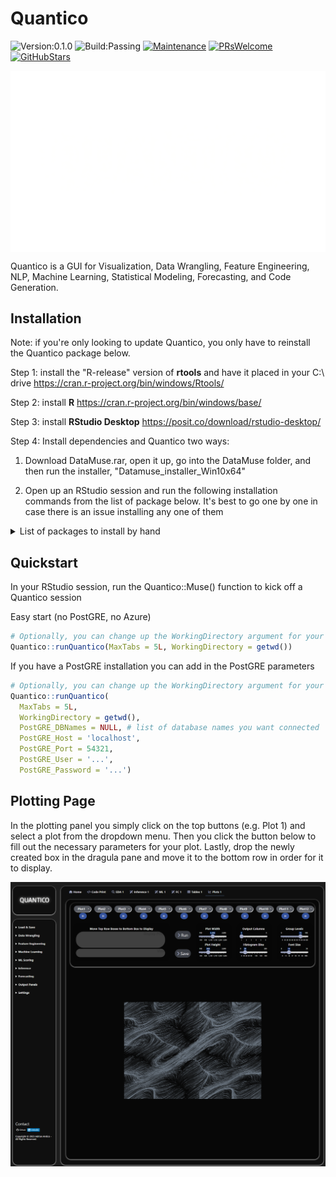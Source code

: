 # Quantico

![Version:0.1.0](https://img.shields.io/static/v1?label=Version&message=0.1.0&color=blue&?style=plastic)
![Build:Passing](https://img.shields.io/static/v1?label=Build&message=passing&color=brightgreen)
[![Maintenance](https://img.shields.io/badge/Maintained%253F-yes-green.svg)](https://GitHub.com/Naereen/StrapDown.js/graphs/commit-activity)
[![PRsWelcome](https://img.shields.io/badge/PRs-welcome-brightgreen.svg?style=default)](http://makeapullrequest.com)
[![GitHubStars](https://img.shields.io/github/stars/AdrianAntico/ShinyDS.svg?style=social)](https://github.com/AdrianAntico/ShinyDS)

<img src="https://github.com/AdrianAntico/Quantico/blob/main/inst/LogoWhite.png" align="center" width="800" />

Quantico is a GUI for Visualization, Data Wrangling, Feature Engineering, NLP, Machine Learning, Statistical Modeling, Forecasting, and Code Generation.

## Installation

Note: if you're only looking to update Quantico, you only have to reinstall the Quantico package below.

Step 1: install the "R-release" version of **rtools** and have it placed in your C:\ drive https://cran.r-project.org/bin/windows/Rtools/

Step 2: install **R** https://cran.r-project.org/bin/windows/base/

Step 3: install **RStudio Desktop** https://posit.co/download/rstudio-desktop/

Step 4: Install dependencies and Quantico two ways:

1. Download DataMuse.rar, open it up, go into the DataMuse folder, and then run the installer, "Datamuse_installer_Win10x64"

2. Open up an RStudio session and run the following installation commands from the list of package below. It's best to go one by one in case there is an issue installing any one of them

<details><summary> List of packages to install by hand </summary>

```r
options(install.packages.compile.from.source = "always")

# CRAN Packages
install.packages("devtools")
install.packages("data.table")
install.packages("collapse")
install.packages("bit64")
install.packages("doParallel")
install.packages("foreach")
install.packages("lubridate")
install.packages("timeDate")
install.packages("combinat")
install.packages("DBI")
install.packages("e1071")
install.packages("fBasics")
install.packages("itertools")
install.packages("MLmetrics")
install.packages("nortest")
install.packages("pROC")
install.packages("RColorBrewer")
install.packages("RPostgres")
install.packages("Rfast")
install.packages("stringr")
install.packages("xgboost")
install.packages("lightgbm")
install.packages("regmedint")
install.packages("RCurl")
install.packages("jsonlite")
install.packages("h2o")
install.packages("AzureStor")
install.packages("gitlink")
install.packages("arrow")
install.packages("reactable")
install.packages("DT")
install.packages("shiny")
install.packages("shinydashboard")
install.packages("shinyWidgets")
install.packages("shiny.fluent")
install.packages("shinyjs")
install.packages("shinyjqui")
install.packages("shinyAce")
install.packages("shinybusy")
install.packages("gyro")
install.packages("arrangements")
install.packages("echarts4r")
install.packages('tidytext')
install.packages('tibble')
install.packages('stopwords')
install.packages('SentimentAnalysis')
install.packages('quanteda')
install.packages('quanteda.textstats')
install.packages('datamods')
install.packages('phosphoricons')
install.packages('correlation')

# GitHub Packages
devtools::install_url('https://github.com/catboost/catboost/releases/download/v1.2/catboost-R-Windows-1.2.tgz', INSTALL_opts = c("--no-multiarch", "--no-test-load"))
devtools::install_github("AdrianAntico/prettydoc", upgrade = FALSE, dependencies = FALSE, force = TRUE)
devtools::install_github("AdrianAntico/AutoNLP", upgrade = FALSE, dependencies = FALSE, force = TRUE)
devtools::install_github("AdrianAntico/AutoPlots", upgrade = FALSE, dependencies = FALSE, force = TRUE)
devtools::install_github("AdrianAntico/Rodeo", upgrade = FALSE, dependencies = FALSE, force = TRUE)
devtools::install_github("AdrianAntico/AutoQuant", upgrade = FALSE, dependencies = FALSE, force = TRUE)
devtools::install_github("AdrianAntico/esquisse", upgrade = FALSE, dependencies = FALSE, force = TRUE)
devtools::install_github("AdrianAntico/Quantico", upgrade = FALSE, dependencies = FALSE, force = TRUE, auth_token = "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")
```

</details>


## Quickstart

In your RStudio session, run the Quantico::Muse() function to kick off a Quantico session

Easy start (no PostGRE, no Azure)

```r
# Optionally, you can change up the WorkingDirectory argument for your desired file path location
Quantico::runQuantico(MaxTabs = 5L, WorkingDirectory = getwd())
```

If you have a PostGRE installation you can add in the PostGRE parameters

```r
# Optionally, you can change up the WorkingDirectory argument for your desired file path location (don't forget to use these "/" instead of these "\" in your path)
Quantico::runQuantico(
  MaxTabs = 5L,
  WorkingDirectory = getwd(),
  PostGRE_DBNames = NULL, # list of database names you want connected
  PostGRE_Host = 'localhost',
  PostGRE_Port = 54321,
  PostGRE_User = '...',
  PostGRE_Password = '...')
```

## Plotting Page

In the plotting panel you simply click on the top buttons (e.g. Plot 1) and select a plot from the dropdown menu. Then you click the button below to fill out the necessary parameters for your plot. Lastly, drop the newly created box in the dragula pane and move it to the bottom row in order for it to display.

<img src="https://github.com/AdrianAntico/Quantico/blob/main/inst/AppMain.PNG" align="center" width="800" />

